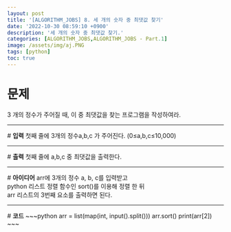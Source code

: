 ```yaml
---
layout: post
title: '[ALGORITHM_JOBS] 8. 세 개의 숫자 중 최댓값 찾기'
date: '2022-10-30 08:59:10 +0900'
description: '세 개의 숫자 중 최댓값 찾기.'
categories: [ALGORITHM_JOBS,ALGORITHM_JOBS - Part.1]
image: /assets/img/aj.PNG
tags: [python]
toc: true
---
```

# <b>문제</b>
3 개의 정수가 주어질 때, 이 중 최댓값을 찾는 프로그램을 작성하여라.
<hr>
# <b>입력</b>
첫째 줄에 3개의 정수a,b,c 가 주어진다. (0≤a,b,c≤10,000)
<hr>
# <b>출력</b>
첫째 줄에 a,b,c 중 최댓값을 출력한다.
<hr>
# <b>아이디어</b>
arr에 3개의 정수 a, b, c를 입력받고<br>
python 리스트 정렬 함수인 sort()를 이용해 정렬 한 뒤<Br>
arr 리스트의 3번째 요소를 출력하면 된다.
<hr>
# <b>코드</b>
~~~python
arr = list(map(int, input().split()))
arr.sort()
print(arr[2])
~~~

